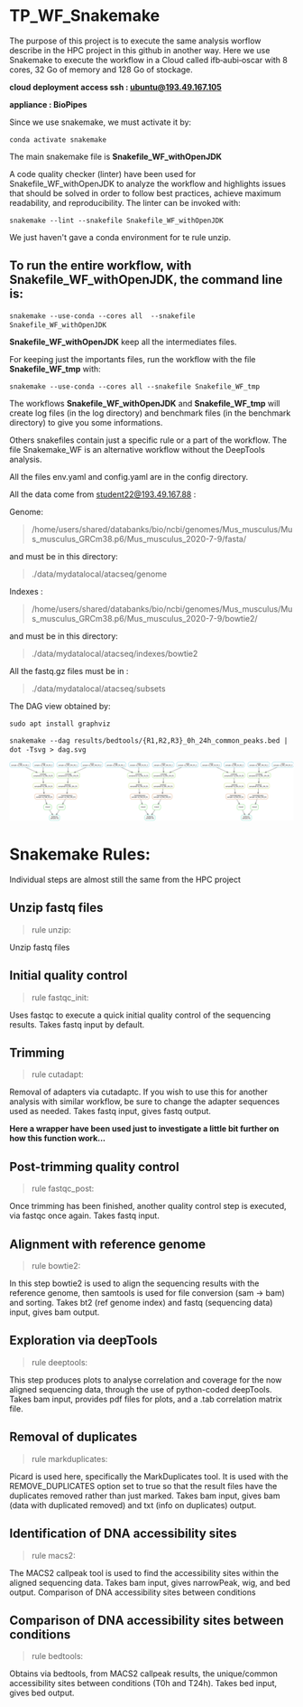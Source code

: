 
# TP_WF_Snakemake

The purpose of this project is to execute the same analysis worflow describe in the HPC project in this github in another way.
Here we use Snakemake to execute the workflow in a Cloud called ifb‑aubi‑oscar with 8 cores, 32 Go of memory and 128 Go of stockage.

**cloud deployment access ssh : ubuntu@193.49.167.105**

**appliance : BioPipes**

Since we use snakemake, we must activate it by:
```
conda activate snakemake
```


The main snakemake file is **Snakefile_WF_withOpenJDK**

A code quality checker (linter) have been used for Snakefile_WF_withOpenJDK to analyze the workflow and highlights issues that should be solved in order to follow best practices, achieve maximum readability, and reproducibility. The linter can be invoked with:
```
snakemake --lint --snakefile Snakefile_WF_withOpenJDK
```
We just haven't gave a conda environment for te rule unzip.

## To run the entire workflow, with **Snakefile_WF_withOpenJDK**, the command line is:

```
snakemake --use-conda --cores all  --snakefile Snakefile_WF_withOpenJDK
```
**Snakefile_WF_withOpenJDK** keep all the intermediates files.

For keeping just the importants files, run the workflow with the file **Snakefile_WF_tmp** with:

```
snakemake --use-conda --cores all --snakefile Snakefile_WF_tmp
```

The workflows **Snakefile_WF_withOpenJDK** and **Snakefile_WF_tmp** will create log files (in the log directory) and benchmark files (in the benchmark directory) to give you some informations.

Others snakefiles contain just a specific rule or a part of the workflow. The file Snakemake_WF is an alternative workflow without the DeepTools analysis.

All the files env.yaml and config.yaml are in the config directory.

All the data come from  student22@193.49.167.88 :

Genome:
> /home/users/shared/databanks/bio/ncbi/genomes/Mus_musculus/Mus_musculus_GRCm38.p6/Mus_musculus_2020-7-9/fasta/

and must be in this directory:
> ./data/mydatalocal/atacseq/genome

Indexes : 
> /home/users/shared/databanks/bio/ncbi/genomes/Mus_musculus/Mus_musculus_GRCm38.p6/Mus_musculus_2020-7-9/bowtie2/

and must be in this directory:
> ./data/mydatalocal/atacseq/indexes/bowtie2

All  the fastq.gz files must be in :
> ./data/mydatalocal/atacseq/subsets

The DAG view obtained by:
```
sudo apt install graphviz
```
```
snakemake --dag results/bedtools/{R1,R2,R3}_0h_24h_common_peaks.bed | dot -Tsvg > dag.svg
```
<img src="DAG.png" />

# Snakemake Rules:

Individual steps are almost still the same from the HPC project

## Unzip fastq files
>rule unzip:

Unzip fastq files

## Initial quality control 
>rule fastqc_init:

Uses fastqc to execute a quick initial quality control of the sequencing results. Takes fastq input by default.

## Trimming 
>rule cutadapt:

Removal of adapters via cutadaptc. If you wish to use this for another analysis with similar workflow, be sure to change the adapter sequences used as needed. Takes fastq input, gives fastq output.

**Here a wrapper have been used just to investigate a little bit further on how this function work...** 

## Post-trimming quality control 
>rule fastqc_post:

Once trimming has been finished, another quality control step is executed, via fastqc once again. Takes fastq input.

## Alignment with reference genome  
>rule bowtie2:

In this step bowtie2 is used to align the sequencing results with the reference genome, then samtools is used for file conversion (sam -> bam) and sorting. Takes bt2 (ref genome index) and fastq (sequencing data) input, gives bam output.

## Exploration via deepTools 
>rule deeptools:

This step produces plots to analyse correlation and coverage for the now aligned sequencing data, through the use of python-coded deepTools. Takes bam input, provides pdf files for plots, and a .tab correlation matrix file.

## Removal of duplicates  
>rule markduplicates:

Picard is used here, specifically the MarkDuplicates tool. It is used with the REMOVE_DUPLICATES option set to true so that the result files have the duplicates removed rather than just marked. Takes bam input, gives bam (data with duplicated removed) and txt (info on duplicates) output.


## Identification of DNA accessibility sites 
>rule macs2:

The MACS2 callpeak tool is used to find the accessibility sites within the aligned sequencing data. Takes bam input, gives narrowPeak, wig, and bed output.
Comparison of DNA accessibility sites between conditions

## Comparison of DNA accessibility sites between conditions
>rule bedtools:

Obtains via bedtools, from MACS2 callpeak results, the unique/common accessibility sites between conditions (T0h and T24h). Takes bed input, gives bed output.


